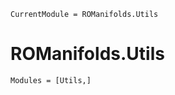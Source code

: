 ```@meta
CurrentModule = ROManifolds.Utils
```

# ROManifolds.Utils 

```@autodocs
Modules = [Utils,]
```